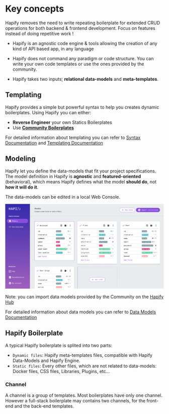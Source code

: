 # Key concepts

Hapify removes the need to write repeating boilerplate for extended CRUD operations for both backend & frontend development. Focus on features instead of doing repetitive work !

- Hapify is an agnostic code engine & tools allowing the creation of any kind of API based app, in any language

- Hapify does not command any paradigm or code structure. You can write your own code templates or use the ones provided by the community.

- Hapify takes two inputs; **relational data-models** and **meta-templates**.


## Templating

Hapify provides a simple but powerful syntax to help you creates dynamic boilerplates.
Using Hapify you can either:

- **Reverse Engineer** your own Statics Boilerplates
- Use **[Community Boilerplates](https://hub.hapify.io/)**

For detailed information about templating you can refer to [Syntax Documentation](../templating/hapify) and [Templating Documentation](../templating/javascript) 


## Modeling 

Hapify let you define the data-models that fit your project specifications. The model definition in Hapify is **agnostic** and **featured-oriented** (behavioral), which means Hapify defines what the model **should do**, not **how it will do it**.


The data-models can be edited in a local Web Console.

![Hapify GUI - models edition](../assets/gui-models.png 'Models Edition')

Note: you can import data models provided by the Community on the [Hapify Hub](https://hub.hapify.io/)

For detailed information about data models you can refer to [Data Models Documentation](./models) 



## Hapify Boilerplate

A typical Hapify boilerplate is splited into two parts: 

- `Dynamic files`: Hapify meta-templates files, compatible with Hapify Data-Models and Hapify Engine.
- `Static files`: Every other files, which are not related to data-models: Docker files, CSS files, Libraries, Plugins, etc...


### Channel

A channel is a group of templates. Most boilerplates have only one channel. However a full-stack boilerplate may contains two channels, for the front-end and the back-end templates.
